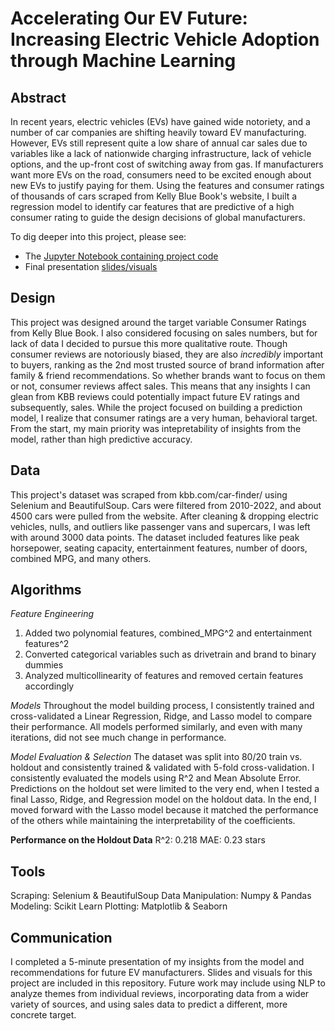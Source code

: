 # Accelerating Our EV Future: Increasing Electric Vehicle Adoption through Machine Learning

## Abstract

In recent years, electric vehicles (EVs) have gained wide notoriety, and a number of car companies are shifting heavily toward EV manufacturing. However, EVs still represent quite a low share of annual car sales due to variables like a lack of nationwide charging infrastructure, lack of vehicle options, and the up-front cost of switching away from gas. If manufacturers want more EVs on the road, consumers need to be excited enough about new EVs to justify paying for them. Using the features and consumer ratings of thousands of cars scraped from Kelly Blue Book's website, I built a regression model to identify car features that are predictive of a high consumer rating to guide the design decisions of global manufacturers.   

To dig deeper into this project, please see: 
* The [Jupyter Notebook containing project code](https://github.com/ninaksweeney/Metis_Project_2/blob/main/Project2_Notebook.ipynb)
* Final presentation [slides/visuals](https://github.com/ninaksweeney/Metis_Project_2/blob/main/Project2_Presentation.pdf)

## Design

This project was designed around the target variable Consumer Ratings from Kelly Blue Book. I also considered focusing on sales numbers, but for lack of data I decided to pursue this more qualitative route. Though consumer reviews are notoriously biased, they are also *incredibly* important to buyers, ranking as the 2nd most trusted source of brand information after family & friend recommendations. So whether brands want to focus on them or not, consumer reviews affect sales. This means that any insights I can glean from KBB reviews could potentially impact future EV ratings and subsequently, sales. While the project focused on building a prediction model, I realize that consumer ratings are a very human, behavioral target. From the start, my main priority was intepretability of insights from the model, rather than high predictive accuracy. 


## Data

This project's dataset was scraped from kbb.com/car-finder/ using Selenium and BeautifulSoup. Cars were filtered from 2010-2022, and about 4500 cars were pulled from the website. After cleaning & dropping electric vehicles, nulls, and outliers like passenger vans and supercars, I was left with around 3000 data points. The dataset included features like peak horsepower, seating capacity, entertainment features, number of doors, combined MPG, and many others. 

## Algorithms

*Feature Engineering*  
1. Added two polynomial features, combined_MPG^2 and entertainment features^2
2. Converted categorical variables such as drivetrain and brand to binary dummies
3. Analyzed multicollinearity of features and removed certain features accordingly

*Models*
Throughout the model building process, I consistently trained and cross-validated a Linear Regression, Ridge, and Lasso model to compare their performance. All models performed similarly, and even with many iterations, did not see much change in performance. 

*Model Evaluation & Selection*
The dataset was split into 80/20 train vs. holdout and consistently trained & validated with 5-fold cross-validation. I consistently evaluated the models using R^2 and Mean Absolute Error. Predictions on the holdout set were limited to the very end, when I tested a final Lasso, Ridge, and Regression model on the holdout data. In the end, I moved forward with the Lasso model because it matched the performance of the others while maintaining the interpretability of the coefficients. 

**Performance on the Holdout Data**
R^2: 0.218
MAE: 0.23 stars

## Tools

Scraping: Selenium & BeautifulSoup
Data Manipulation: Numpy & Pandas
Modeling: Scikit Learn
Plotting: Matplotlib & Seaborn 

## Communication

I completed a 5-minute presentation of my insights from the model and recommendations for future EV manufacturers. Slides and visuals for this project are included in this repository. Future work may include using NLP to analyze themes from individual reviews, incorporating data from a wider variety of sources, and using sales data to predict a different, more concrete target. 
